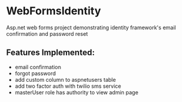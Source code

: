 # WebFormsIdentity
Asp.net web forms project demonstrating identity framework's email confirmation and password reset
## Features Implemented:
* email confirmation
* forgot password
* add custom column to aspnetusers table
* add two factor auth with twilio sms service
* masterUser role has authority to view admin page
